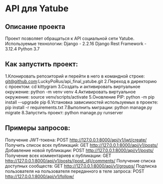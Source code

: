 # API для Yatube
## Описание проекта
Проект позволяет обращаться к API социальной сети Yatube.
Используемые технологии:
Django - 2.2.16
Django Rest Framework - 3.12.4
Python 3.7
## Как запустить проект:
1.Клонировать репозиторий и перейти в него в командной строке:
git@github.com:LuckyPoRus/api_final_yatube.git
2.Переход в директорию с проектом:
cd kittygram
3.Cоздать и активировать виртуальное окружение:
python -m venv venv
4.Активировать виртуальное окружение:
source venv/scripts/activate
5.Оновление PIP:
python -m pip install --upgrade pip
6.Установка зависимостей используемых в проекте:
pip install -r requirements.txt
7.Выполнить миграции:
python manage.py migrate
8.Запустить проект:
python manage.py runserver

## Примеры запросов:
Получение JWT-токена:
POST
http://127.0.0.1:8000/api/v1/jwt/create/
Получить список всех публикаций:
GET
http://127.0.0.1:8000/api/v1/posts/
Добавление новой публикации:
POST
http://127.0.0.1:8000/api/v1/posts/
Получение всех комментариев к публикации:
GET
http://127.0.0.1:8000/api/v1/posts/{post_id}/comments/
Получение списка доступных сообществ:
GET
http://127.0.0.1:8000/api/v1/groups/
Подписка пользователя на пользователя переданного в теле запроса:
POST
http://127.0.0.1:8000/api/v1/follow/
